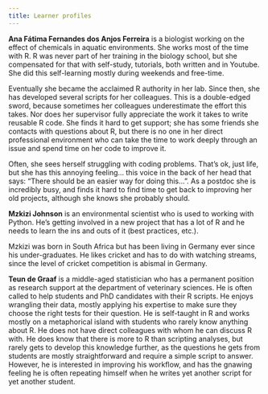 ```yaml
---
title: Learner profiles
---
```


**Ana Fátima Fernandes dos Anjos Ferreira** is a biologist working on the effect of chemicals in aquatic environments. She works most of the time with R. R was never part of her training in the biology school, but she compensated for that with self-study, tutorials, both written and in Youtube. She did this self-learning mostly during weekends and free-time.  

Eventually she became the acclaimed R authority in her lab. Since then, she has developed several scripts for her colleagues. This is a double-edged sword, because sometimes her colleagues underestimate the effort this takes. Nor does her supervisor fully appreciate the work it takes to write reusable R code. She finds it hard to get support; she has some friends she contacts with questions about R, but there is no one in her direct professional environment who can take the time to work deeply through an issue and spend time on her code to improve it.

Often, she sees herself struggling with coding problems. That’s ok, just life, but she has this annoying feeling... this voice in the back of her head that says: “There should be an easier way for doing this...”. As a postdoc she is incredibly busy, and finds it hard to find time to get back to improving her old projects, although she knows she probably should.

**Mzkizi Johnson** is an environmental scientist who is used to working with Python. He’s getting involved in a new project that has a lot of R and he needs to learn the ins and outs of it (best practices, etc.).

Mzkizi was born in South Africa but has been living in Germany ever since his under-graduates. He likes cricket and has to do with watching streams, since the level of cricket competition is abismal in Germany.

**Teun de Graaf** is a middle-aged statistician who has a permanent position as research support at the department of veterinary sciences. He is often called to help students and PhD candidates with their R scripts. He enjoys wrangling their data, mostly applying his expertise to make sure they choose the right tests for their question. He is self-taught in R and works mostly on a metaphorical island with students who rarely know anything about R. He does not have direct colleagues with whom he can discuss R with. He does know that there is more to R than scripting analyses, but rarely gets to develop this knowledge further, as the questions he gets from students are mostly straightforward and require a simple script to answer. However, he is interested in improving his workflow, and has the gnawing feeling he is often repeating himself when he writes yet another script for yet another student.